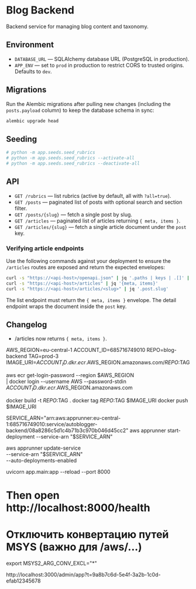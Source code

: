 # Blog Backend

Backend service for managing blog content and taxonomy.

## Environment

- `DATABASE_URL` — SQLAlchemy database URL (PostgreSQL in production).
- `APP_ENV` — set to `prod` in production to restrict CORS to trusted origins. Defaults to `dev`.

## Migrations

Run the Alembic migrations after pulling new changes (including the `posts.payload`
column) to keep the database schema in sync:

```sh
alembic upgrade head
```

## Seeding

```sh
# python -m app.seeds.seed_rubrics
# python -m app.seeds.seed_rubrics --activate-all
# python -m app.seeds.seed_rubrics --deactivate-all
```

## API

- `GET /rubrics` — list rubrics (active by default, all with `?all=true`).
- `GET /posts` — paginated list of posts with optional search and section filter.
- `GET /posts/{slug}` — fetch a single post by slug.
- `GET /articles` — paginated list of articles returning `{ meta, items }`.
- `GET /articles/{slug}` — fetch a single article document under the `post` key.

### Verifying article endpoints

Use the following commands against your deployment to ensure the `/articles` routes
are exposed and return the expected envelopes:

```sh
curl -s "https://<api-host>/openapi.json" | jq '.paths | keys | .[]' | grep '/articles'
curl -s "https://<api-host>/articles" | jq '{meta, items}'
curl -s "https://<api-host>/articles/<slug>" | jq '.post.slug'
```

The list endpoint must return the `{ meta, items }` envelope. The detail endpoint
wraps the document inside the `post` key.

## Changelog

- /articles now returns `{ meta, items }`.

AWS_REGION=eu-central-1
ACCOUNT_ID=685716749010
REPO=blog-backend
TAG=prod-3
IMAGE_URI=$ACCOUNT_ID.dkr.ecr.$AWS_REGION.amazonaws.com/$REPO:$TAG

aws ecr get-login-password --region $AWS_REGION \
 | docker login --username AWS --password-stdin $ACCOUNT_ID.dkr.ecr.$AWS_REGION.amazonaws.com

docker build -t $REPO:$TAG .
docker tag  $REPO:$TAG $IMAGE_URI
docker push $IMAGE_URI

SERVICE_ARN="arn:aws:apprunner:eu-central-1:685716749010:service/autoblogger-backend/08a8286c5d1c4b71b3c970b046d45cc2"
aws apprunner start-deployment --service-arn "$SERVICE_ARN"

aws apprunner update-service \
  --service-arn "$SERVICE_ARN" \
  --auto-deployments-enabled


uvicorn app.main:app --reload --port 8000
# Then open http://localhost:8000/health

# Отключить конвертацию путей MSYS (важно для /aws/...)
export MSYS2_ARG_CONV_EXCL="*"

http://localhost:3000/admin/app?t=9a8b7c6d-5e4f-3a2b-1c0d-efab12345678
